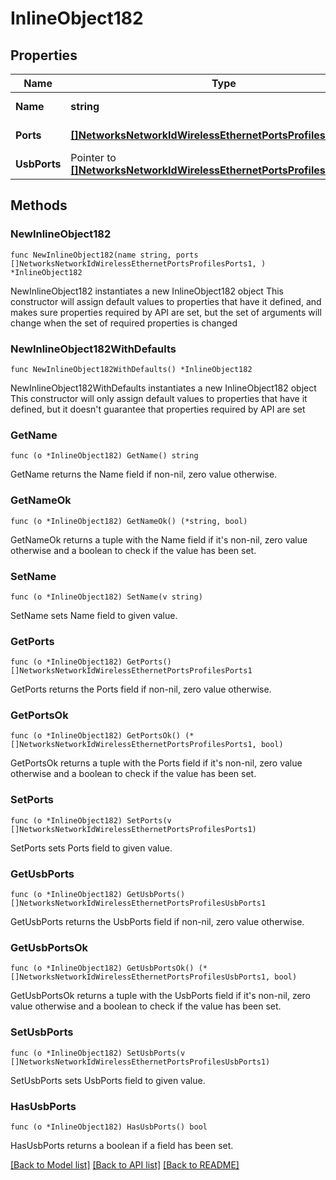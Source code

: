 # InlineObject182

## Properties

Name | Type | Description | Notes
------------ | ------------- | ------------- | -------------
**Name** | **string** | AP port profile name | 
**Ports** | [**[]NetworksNetworkIdWirelessEthernetPortsProfilesPorts1**](NetworksNetworkIdWirelessEthernetPortsProfilesPorts1.md) | AP ports configuration | 
**UsbPorts** | Pointer to [**[]NetworksNetworkIdWirelessEthernetPortsProfilesUsbPorts1**](NetworksNetworkIdWirelessEthernetPortsProfilesUsbPorts1.md) | AP usb ports configuration | [optional] 

## Methods

### NewInlineObject182

`func NewInlineObject182(name string, ports []NetworksNetworkIdWirelessEthernetPortsProfilesPorts1, ) *InlineObject182`

NewInlineObject182 instantiates a new InlineObject182 object
This constructor will assign default values to properties that have it defined,
and makes sure properties required by API are set, but the set of arguments
will change when the set of required properties is changed

### NewInlineObject182WithDefaults

`func NewInlineObject182WithDefaults() *InlineObject182`

NewInlineObject182WithDefaults instantiates a new InlineObject182 object
This constructor will only assign default values to properties that have it defined,
but it doesn't guarantee that properties required by API are set

### GetName

`func (o *InlineObject182) GetName() string`

GetName returns the Name field if non-nil, zero value otherwise.

### GetNameOk

`func (o *InlineObject182) GetNameOk() (*string, bool)`

GetNameOk returns a tuple with the Name field if it's non-nil, zero value otherwise
and a boolean to check if the value has been set.

### SetName

`func (o *InlineObject182) SetName(v string)`

SetName sets Name field to given value.


### GetPorts

`func (o *InlineObject182) GetPorts() []NetworksNetworkIdWirelessEthernetPortsProfilesPorts1`

GetPorts returns the Ports field if non-nil, zero value otherwise.

### GetPortsOk

`func (o *InlineObject182) GetPortsOk() (*[]NetworksNetworkIdWirelessEthernetPortsProfilesPorts1, bool)`

GetPortsOk returns a tuple with the Ports field if it's non-nil, zero value otherwise
and a boolean to check if the value has been set.

### SetPorts

`func (o *InlineObject182) SetPorts(v []NetworksNetworkIdWirelessEthernetPortsProfilesPorts1)`

SetPorts sets Ports field to given value.


### GetUsbPorts

`func (o *InlineObject182) GetUsbPorts() []NetworksNetworkIdWirelessEthernetPortsProfilesUsbPorts1`

GetUsbPorts returns the UsbPorts field if non-nil, zero value otherwise.

### GetUsbPortsOk

`func (o *InlineObject182) GetUsbPortsOk() (*[]NetworksNetworkIdWirelessEthernetPortsProfilesUsbPorts1, bool)`

GetUsbPortsOk returns a tuple with the UsbPorts field if it's non-nil, zero value otherwise
and a boolean to check if the value has been set.

### SetUsbPorts

`func (o *InlineObject182) SetUsbPorts(v []NetworksNetworkIdWirelessEthernetPortsProfilesUsbPorts1)`

SetUsbPorts sets UsbPorts field to given value.

### HasUsbPorts

`func (o *InlineObject182) HasUsbPorts() bool`

HasUsbPorts returns a boolean if a field has been set.


[[Back to Model list]](../README.md#documentation-for-models) [[Back to API list]](../README.md#documentation-for-api-endpoints) [[Back to README]](../README.md)


